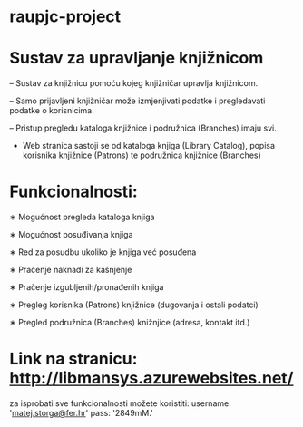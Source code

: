 # raupjc-project

# Sustav za upravljanje knjižnicom

– Sustav za knjižnicu pomoću kojeg  knjižničar upravlja knjižnicom.

– Samo prijavljeni knjižničar može izmjenjivati podatke i pregledavati podatke o korisnicima.

– Pristup pregledu kataloga knjižnice i podružnica (Branches) imaju svi.

- Web stranica sastoji se od kataloga knjiga (Library Catalog), popisa korisnika knjižnice (Patrons) te podružnica knjižnice (Branches)


# Funkcionalnosti:
∗ Mogućnost pregleda kataloga knjiga

∗ Mogućnost posuđivanja knjiga

∗ Red za posudbu ukoliko je knjiga već posuđena

∗ Pračenje naknadi za kašnjenje

∗ Pračenje izgubljenih/pronađenih knjiga

∗ Pregleg korisnika (Patrons) knjižnice (dugovanja i ostali podatci)

∗ Pregled podružnica (Branches) knižnjice (adresa, kontakt itd.)


# Link na stranicu: http://libmansys.azurewebsites.net/
za isprobati sve funkcionalnosti možete koristiti: 
        username: 'matej.storga@fer.hr'
        pass: '2849mM.'
